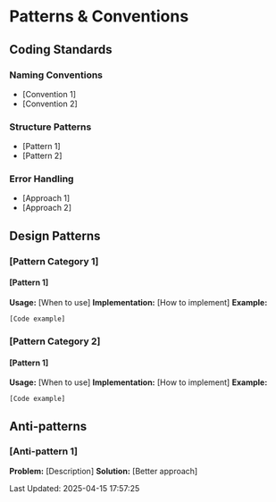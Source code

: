 # Patterns & Conventions

## Coding Standards

### Naming Conventions

- [Convention 1]
- [Convention 2]

### Structure Patterns

- [Pattern 1]
- [Pattern 2]

### Error Handling

- [Approach 1]
- [Approach 2]

## Design Patterns

### [Pattern Category 1]

#### [Pattern 1]

**Usage:** [When to use]
**Implementation:** [How to implement]
**Example:**
```[language]
[Code example]
```

### [Pattern Category 2]

#### [Pattern 1]

**Usage:** [When to use]
**Implementation:** [How to implement]
**Example:**
```[language]
[Code example]
```

## Anti-patterns

### [Anti-pattern 1]

**Problem:** [Description]
**Solution:** [Better approach]

Last Updated: 2025-04-15 17:57:25
